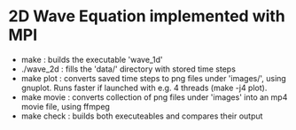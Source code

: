 # 2D Wave Equation implemented with MPI
* make       : builds the executable 'wave_1d'
* ./wave\_2d : fills the 'data/' directory with stored time steps
* make plot  : converts saved time steps to png files under 'images/', using gnuplot. Runs faster if launched with e.g. 4 threads (make -j4 plot).
* make movie : converts collection of png files under 'images' into an mp4 movie file, using ffmpeg
* make check : builds both executeables and compares their output
